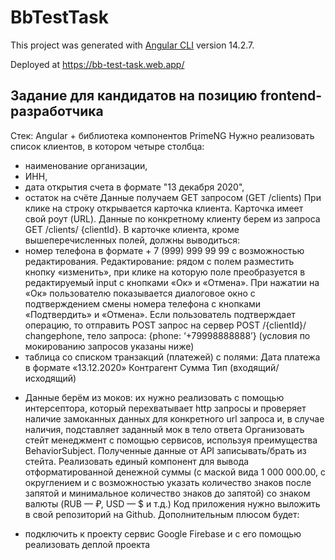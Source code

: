 # BbTestTask

This project was generated with [Angular CLI](https://github.com/angular/angular-cli) version 14.2.7.

Deployed at https://bb-test-task.web.app/

## Задание для кандидатов на позицию frontend-разработчика

Стек: Angular + библиотека компонентов PrimeNG Нужно реализовать список клиентов, в котором четыре столбца:

- наименование организации,
- ИНН,
- дата открытия счета в формате "13 декабря 2020",
- остаток на счёте Данные получаем GET запросом (GET /clients)
  При клике на строку открывается карточка клиента. Карточка имеет свой роут
  (URL). Данные по конкретному клиенту берем из запроса GET /clients/ {clientId}. В карточке клиента, кроме
  вышеперечисленных полей, должны выводиться:
- номер телефона в формате + 7 (999) 999 99 99 с возможностью редактирования. Редактирование: рядом с полем разместить
  кнопку «изменить», при клике на которую поле преобразуется в редактируемый input с кнопками «Ок» и «Отмена». При
  нажатии на «Ок» пользователю показывается диалоговое окно с подтверждением смены номера телефона с кнопками
  «Подтвердить» и «Отмена». Если пользователь подтверждает операцию, то отправить POST запрос на сервер POST
  /{clientId}/ changephone, тело запроса: {phone: ‘+79998888888’} (условия по мокированию запросов указаны ниже)
- таблица со списком транзакций (платежей) с полями:
  Дата платежа в формате «13.12.2020» Контрагент Сумма Тип (входящий/исходящий)

* Данные берём из моков: их нужно реализовать с помощью интерсептора, который перехватывает http запросы и проверяет
  наличие замоканных данных для конкретного url запроса и, в случае наличия, подставляет заданный мок в тело ответа
  Организовать стейт менеджмент с помощью сервисов, используя преимущества BehaviorSubject. Полученные данные от API
  записывать/брать из стейта. Реализовать единый компонент для вывода отформатированной денежной суммы (с маской вида 1
  000 000.00, с округлением и с возможностью указать количество знаков после запятой и минимальное количество знаков до
  запятой) со знаком валюты (RUB — ₽, USD — $ и т.д.)
  Код приложения нужно выложить в свой репозиторий на Github. Дополнительным плюсом будет:

- подключить к проекту сервис Google Firebase и с его помощью реализовать деплой проекта
